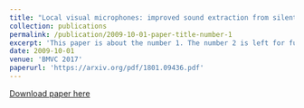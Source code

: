 ```yaml
---
title: "Local visual microphones: improved sound extraction from silent video"
collection: publications
permalink: /publication/2009-10-01-paper-title-number-1
excerpt: 'This paper is about the number 1. The number 2 is left for future work.'
date: 2009-10-01
venue: 'BMVC 2017'
paperurl: 'https://arxiv.org/pdf/1801.09436.pdf'
---
```

[Download paper here](https://arxiv.org/pdf/1801.09436.pdf)

